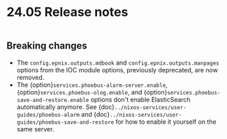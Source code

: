# 24.05 Release notes

```{default-domain} nix
```

## Breaking changes

- The `config.epnix.outputs.mdbook` and `config.epnix.outputs.manpages` options
  from the IOC module options, previously deprecated, are now removed.
- The {option}`services.phoebus-alarm-server.enable`,
  {option}`services.phoebus-olog.enable`,
  and {option}`services.phoebus-save-and-restore.enable` options
  don't enable ElasticSearch automatically anymore.
  See {doc}`../nixos-services/user-guides/phoebus-alarm`
  and {doc}`../nixos-services/user-guides/phoebus-save-and-restore`
  for how to enable it yourself on the same server.
